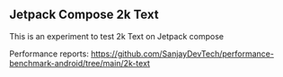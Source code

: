 ## Jetpack Compose 2k Text

This is an experiment to test 2k Text on Jetpack compose

Performance reports: https://github.com/SanjayDevTech/performance-benchmark-android/tree/main/2k-text
